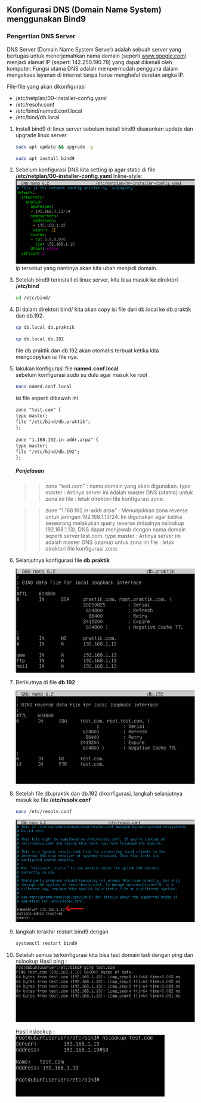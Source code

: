 ## Konfigurasi DNS (Domain Name System) menggunakan Bind9

### Pengertian DNS Server
DNS Server (Domain Name System Server) adalah sebuah server yang bertugas untuk menerjemahkan nama domain (seperti www.google.com) menjadi alamat IP (seperti 142.250.190.78) yang dapat dikenali oleh komputer. Fungsi utama DNS adalah mempermudah pengguna dalam mengakses layanan di internet tanpa harus menghafal deretan angka IP.


File-file yang akan dikonfigurasi
- /etc/netplan/00-installer-config.yaml
- /etc/resolv.conf
- /etc/bind/named.conf.local
- /etc/bind/db.local


1. Install bind9 di linux server
   sebelum install bind9 disarankan update dan upgrade linux server
   ```bash
   sudo apt update && upgrade -y
   ```
   ```bash
   sudo apt install bind9
   ```

3. Sebelum konfigurasi DNS kita setting ip agar static di file **/etc/netplan/00-installer-config.yaml**
   Inline-style: ![alt text](https://github.com/lutvan/linuxServer/blob/main/linuxServer/Membuat%20DNS/image/settingIPstatic.png "konfigurasi ip static")  
   ip tersebut yang nantinya akan kita ubah menjadi domain.
   


5. Setelah bind9 terinstall di linux server, kita bisa masuk ke direktori **/etc/bind**
   ```bash
   cd /etc/bind/
   ```

6. Di dalam direktori bind/ kita akan copy isi file dari db.local ke db.praktik dan db.192.
   ```bash
   cp db.local db.praktik
   ```
   ```bash
   cp db.local db.192
   ```
   file db.praktik dan db.192 akan otomatis terbuat ketika kita mengcopykan isi file nya.

7. lakukan konfigurasi file **named.conf.local**  
   sebelum konfigurasi sudo su dulu agar masuk ke root
   ```bash
   nano named.conf.local
   ```  
   isi file seperti dibawah ini
   ```
   zone "test.com" {
   type master;
   file "/etc/bind/db.praktik";
   };
   
   zone "1.168.192.in-addr.arpa" {
   type master;
   file "/etc/bind/db.192";
   };
   ```
   ##### Penjelasan
   
   >> zone "test.com" : nama domain yang akan digunakan.
   >> type master : Artinya server ini adalah master DNS (utama) untuk zona ini
   >> file : letak direktori file konfigurasi zone.
   
   >> zone "1.168.192.in-addr.arpa" : Menunjukkan zona reverse untuk jaringan 192.168.1.13/24.
   Ini digunakan agar ketika seseorang melakukan query reverse (misalnya nslookup 192.168.1.13), DNS dapat menjawab dengan nama domain seperti server.test.com.
   >> type master : Artinya server ini adalah master DNS (utama) untuk zona ini
   >> file : letak direktori file konfigurasi zone.


8. Selanjutnya konfigurasi file **db.praktik**
   
   ![alt text](https://github.com/lutvan/linuxServer/blob/main/linuxServer/Membuat%20DNS/image/konfigurasiFiledbpraktik.png "konfigurasi di file db.praktik")

10. Berikutnya di file **db.192**
    
    ![alt text](https://github.com/lutvan/linuxServer/blob/main/linuxServer/Membuat%20DNS/image/konfigurasiFiledb192.png "konfigurasi di file db.192")


11. Setelah file db.praktik dan db.192 dikonfigurasi, langkah selanjutnya  masuk ke file **/etc/resolv.conf**
    ```bash
    nano /etc/resolv.conf
    ```
    ![alt text](https://github.com/lutvan/linuxServer/blob/main/linuxServer/Membuat%20DNS/image/fileresolv.png "edit di file resolv.conf")

12. langkah terakhir restart bind9 dengan
    ```bash
    systemctl restart bind9
    ```
13. Setelah semua terkonfigurasi kita bisa test domain tadi dengan ping dan nslookup
    Hasil ping :
    ![alt text](https://github.com/lutvan/linuxServer/blob/main/linuxServer/Membuat%20DNS/image/hasilping.png "hasil ping")

    Hasil nslookup :
    ![alt text](https://github.com/lutvan/linuxServer/blob/main/linuxServer/Membuat%20DNS/image/hasilnslookuppng.png "hasil nslookup")
   
